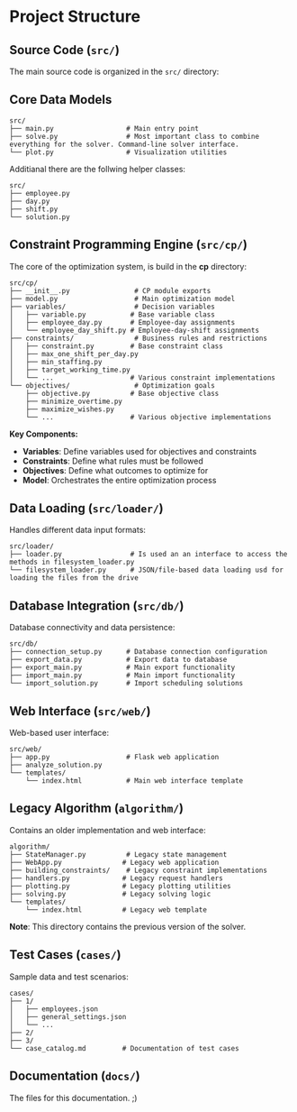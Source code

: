 # Project Structure

## Source Code (`src/`)

The main source code is organized in the `src/` directory:

## Core Data Models


```
src/
├── main.py                  # Main entry point
├── solve.py                 # Most important class to combine everything for the solver. Command-line solver interface.
└── plot.py                  # Visualization utilities
```

Additianal there are the follwing helper classes:
```
src/
├── employee.py
├── day.py
├── shift.py
└── solution.py
```

## Constraint Programming Engine (`src/cp/`)

The core of the optimization system, is build in the **cp** directory:

```
src/cp/
├── __init__.py                # CP module exports
├── model.py                   # Main optimization model
├── variables/                 # Decision variables
│   ├── variable.py           # Base variable class
│   ├── employee_day.py       # Employee-day assignments
│   └── employee_day_shift.py # Employee-day-shift assignments
├── constraints/               # Business rules and restrictions
│   ├── constraint.py         # Base constraint class
│   ├── max_one_shift_per_day.py
│   ├── min_staffing.py
│   ├── target_working_time.py
│   └── ...                   # Various constraint implementations
└── objectives/                # Optimization goals
    ├── objective.py          # Base objective class
    ├── minimize_overtime.py
    ├── maximize_wishes.py
    └── ...                   # Various objective implementations
```

**Key Components:**

- **Variables**: Define variables used for objectives and constraints
- **Constraints**: Define what rules must be followed
- **Objectives**: Define what outcomes to optimize for
- **Model**: Orchestrates the entire optimization process

## Data Loading (`src/loader/`)

Handles different data input formats:

```
src/loader/
├── loader.py                 # Is used an an interface to access the methods in filesystem_loader.py
└── filesystem_loader.py      # JSON/file-based data loading usd for loading the files from the drive
```

## Database Integration (`src/db/`)

Database connectivity and data persistence:

```
src/db/
├── connection_setup.py      # Database connection configuration
├── export_data.py           # Export data to database
├── export_main.py           # Main export functionality
├── import_main.py           # Main import functionality
└── import_solution.py       # Import scheduling solutions
```

## Web Interface (`src/web/`)

Web-based user interface:

```
src/web/
├── app.py                   # Flask web application
├── analyze_solution.py
└── templates/
    └── index.html           # Main web interface template
```

## Legacy Algorithm (`algorithm/`)

Contains an older implementation and web interface:

```
algorithm/
├── StateManager.py          # Legacy state management
├── WebApp.py               # Legacy web application
├── building_constraints/    # Legacy constraint implementations
├── handlers.py             # Legacy request handlers
├── plotting.py             # Legacy plotting utilities
├── solving.py              # Legacy solving logic
└── templates/
    └── index.html          # Legacy web template
```

**Note**: This directory contains the previous version of the solver.
## Test Cases (`cases/`)

Sample data and test scenarios:

```
cases/
├── 1/
│   ├── employees.json
│   ├── general_settings.json
│   └── ...
├── 2/
├── 3/
└── case_catalog.md         # Documentation of test cases
```
## Documentation (`docs/`)

The files for this documentation. ;)
